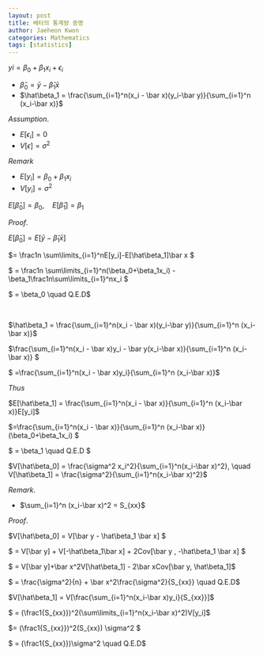 ```yaml
---
layout: post
title: 베타의 통계량 증명
author: Jaeheon Kwon
categories: Mathematics
tags: [statistics]
---
```




$yi = \beta_0+\beta_1x_i + \epsilon_i$

- $\hat\beta_0 = \bar y - \hat\beta_1\bar x$
- $\hat\beta_1 = \frac{\sum_{i=1}^n(x_i - \bar x)(y_i-\bar y)}{\sum_{i=1}^n (x_i-\bar x)}$



$Assumption.$

- $E[\epsilon_i] = 0$
- $V[\epsilon] = \sigma^2$

$Remark$

- $E[y_i] = \beta_0 + \beta_1x_i$
- $V[y_i] = \sigma^2$



$E[\hat\beta_0]=\beta_0 ,\quad E[\hat\beta_1] =\beta_1$



$Proof.$

$E[\hat\beta_0] = E[\bar y - \hat\beta_1 \bar x]$ 

$= \frac1n \sum\limits_{i=1}^nE[y_i]-E[\hat\beta_1]\bar x $

$ = \frac1n \sum\limits_{i=1}^n(\beta_0+\beta_1x_i) - \beta_1\frac1n\sum\limits_{i=1}^nx_i $

$ = \beta_0 \quad Q.E.D$

<br>



$\hat\beta_1 = \frac{\sum_{i=1}^n(x_i - \bar x)(y_i-\bar y)}{\sum_{i=1}^n (x_i-\bar x)}$

$\frac{\sum_{i=1}^n(x_i - \bar x)y_i - \bar y(x_i-\bar x)}{\sum_{i=1}^n (x_i-\bar x)} $

$ =\frac{\sum_{i=1}^n(x_i - \bar x)y_i}{\sum_{i=1}^n (x_i-\bar x)}$

$Thus$

$E[\hat\beta_1] = \frac{\sum_{i=1}^n(x_i - \bar x)}{\sum_{i=1}^n (x_i-\bar x)}E[y_i]$

$=\frac{\sum_{i=1}^n(x_i - \bar x)}{\sum_{i=1}^n (x_i-\bar x)}(\beta_0+\beta_1x_i) $

$ = \beta_1 \quad Q.E.D $



$V[\hat\beta_0] = \frac{\sigma^2 x_i^2}{\sum_{i=1}^n(x_i-\bar x)^2}, \quad V[\hat\beta_1] = \frac{\sigma^2}{\sum_{i=1}^n(x_i-\bar x)^2}$

$Remark.$

- $\sum_{i=1}^n (x_i-\bar x)^2 = S_{xx}$



$Proof.$

$V[\hat\beta_0] = V[\bar y - \hat\beta_1 \bar x] $

$ = V[\bar y] + V[-\hat\beta_1\bar x] + 2Cov[\bar y , -\hat\beta_1 \bar x] $

$ = V[\bar y]+\bar x^2V[\hat\beta_1] - 2\bar xCov[\bar y, \hat\beta_1]$

$ = \frac{\sigma^2}{n} + \bar x^2\frac{\sigma^2}{S_{xx}} \quad Q.E.D$



$V[\hat\beta_1] = V[\frac{\sum_{i=1}^n(x_i-\bar x)y_i}{S_{xx}}]$

$ = (\frac1{S_{xx}})^2(\sum\limits_{i=1}^n(x_i-\bar x)^2)V[y_i]$

$= (\frac1{S_{xx}})^2(S_{xx}) \sigma^2 $

$ = (\frac1{S_{xx}})\sigma^2 \quad Q.E.D$

